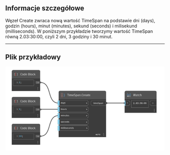 ## Informacje szczegółowe
Węzeł Create zwraca nową wartość TimeSpan na podstawie dni (days), godzin (hours), minut (minutes), sekund (seconds) i milisekund (milliseconds). W poniższym przykładzie tworzymy wartość TimeSpan równą 2.03:30:00, czyli 2 dni, 3 godziny i 30 minut.
___
## Plik przykładowy

![Create](./DSCore.TimeSpan.Create_img.jpg)

